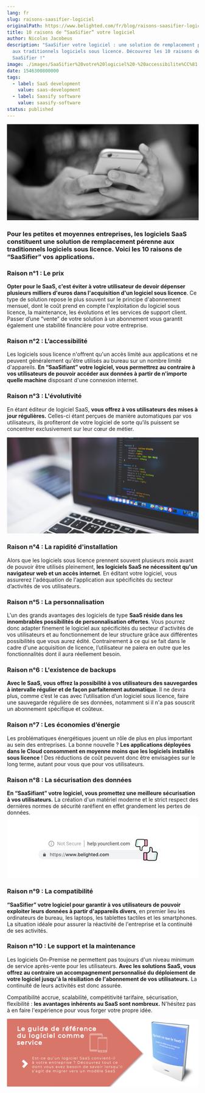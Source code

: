 ```yaml
---
lang: fr
slug: raisons-saasifier-logiciel
originalPath: https://www.belighted.com/fr/blog/raisons-saasifier-logiciel
title: 10 raisons de “SaaSifier” votre logiciel
author: Nicolas Jacobeus
description: "SaaSifier votre logiciel : une solution de remplacement pérenne
  aux traditionnels logiciels sous licence. Découvrez les 10 raisons de le
  SaaSifier !"
image: ./images/SaaSifier%20votre%20logiciel%20-%20accessibilite%CC%81.png
date: 1546300800000
tags:
  - label: SaaS development
    value: saas-development
  - label: Saasify software
    value: saasify-software
status: published
---
```

![SaaSifier votre logiciel ](/content/images/legacy/ZAlq-3b0XCmo4GqzzQCC-.png)

### Pour les petites et moyennes entreprises, les logiciels SaaS constituent une solution de remplacement pérenne aux traditionnels logiciels sous licence. Voici les 10 raisons de “SaaSifier” vos applications.

### **Raison n°1 : Le prix**

**Opter pour le SaaS, c'est éviter à votre utilisateur de devoir dépenser plusieurs milliers d'euros dans l'acquisition d'un logiciel sous licence**. Ce type de solution repose le plus souvent sur le principe d'abonnement mensuel, dont le coût prend en compte l'exploitation du logiciel sous licence, la maintenance, les évolutions et les services de support client. Passer d’une “vente” de votre solution à un abonnement vous garantit également une stabilité financière pour votre entreprise.

### **Raison n°2 : L’accessibilité**

Les logiciels sous licence n'offrent qu'un accès limité aux applications et ne peuvent généralement qu'être utilisés au bureau sur un nombre limité d'appareils. **En “SaaSifiant” votre logiciel, vous permettrez au contraire à vos utilisateurs de pouvoir accéder aux données à partir de n'importe quelle machine** disposant d'une connexion internet. 

### **Raison n°3 : L'évolutivité**

En étant éditeur de logiciel SaaS, **vous offrez à vos utilisateurs des mises à jour régulières.** Celles-ci étant perçues de manière automatiques par vos utilisateurs, ils profiteront de votre logiciel de sorte qu’ils puissent se concentrer exclusivement sur leur cœur de métier. 

![SaaSifier votre logiciel - lévolutivité](/content/images/legacy/oOiDTUcdZbV2jsyyvZVqq.png)

### **Raison n°4 : La rapidité d'installation**

Alors que les logiciels sous licence prennent souvent plusieurs mois avant de pouvoir être utilisés pleinement, **les logiciels SaaS ne nécessitent qu'un navigateur web et un accès internet**. En éditant votre logiciel, vous assurerez l'adéquation de l'application aux spécificités du secteur d’activités de vos utilisateurs. 

### **Raison n°5 : La personnalisation**

L'un des grands avantages des logiciels de type **SaaS réside dans les innombrables possibilités de personnalisation offertes**. Vous pourrez donc adapter finement le logiciel aux spécificités du secteur d'activités de vos utilisateurs et au fonctionnement de leur structure grâce aux différentes possibilités que vous aurez édité. Contrairement à ce qui se fait dans le cadre d'une acquisition de licence, l’utilisateur ne paiera en outre que les fonctionnalités dont il aura réellement besoin.

### **Raison n°6 : L'existence de backups**

**Avec le SaaS, vous offrez la possibilité à vos utilisateurs des sauvegardes à intervalle régulier et de façon parfaitement automatique**. Il ne devra plus, comme c’est le cas avec l’utilisation d’un logiciel sous licence, faire une sauvegarde régulière de ses données, notamment si il n'a pas souscrit un abonnement spécifique et coûteux. 

### **Raison n°7 : Les économies d’énergie**

Les problématiques énergétiques jouent un rôle de plus en plus important au sein des entreprises. La bonne nouvelle ? **Les applications déployées dans le Cloud consomment en moyenne moins que les logiciels installés sous licence** ! Des réductions de coût peuvent donc être envisagées sur le long terme, autant pour vous que pour vos utilisateurs. 

### **Raison n°8 : La sécurisation des données**

**En “SaaSifiant” votre logiciel, vous promettez une meilleure sécurisation à vos utilisateurs.** La création d'un matériel moderne et le strict respect des dernières normes de sécurité raréfient en effet grandement les pertes de données.![http_vs_https-1](/content/images/legacy/n-zbEsyuWz8aCm15fbMr_.jpg)

### **Raison n°9 : La compatibilité**

**“SaaSifier” votre logiciel pour garantir à vos utilisateurs de pouvoir exploiter leurs données à partir d'appareils divers**, en premier lieu les ordinateurs de bureau, les laptops, les tablettes tactiles et les smartphones. La situation idéale pour assurer la réactivité de l'entreprise et la continuité de ses activités. 

### **Raison n°10 : Le support et la maintenance**

Les logiciels On-Premise ne permettent pas toujours d'un niveau minimum de service après-vente pour les utilisateurs. **Avec les solutions SaaS, vous offrez au contraire un accompagnement personnalisé du déploiement de votre logiciel jusqu'à la résiliation de l'abonnement de vos utilisateurs.** La continuité de leurs activités est donc assurée. 

Compatibilité accrue, scalabilité, compétitivité tarifaire, sécurisation, flexibilité : **les avantages inhérents au SaaS sont nombreux.** N'hésitez pas à en faire l'expérience pour vous forger votre propre idée. 

[![Nouveau call-to-action](/content/images/legacy/Htz_P1iMXy1bwRoC6u7Xy.png)](https://cta-redirect.hubspot.com/cta/redirect/1684659/efa19144-ba00-4802-bd26-7c27dbad25ab)